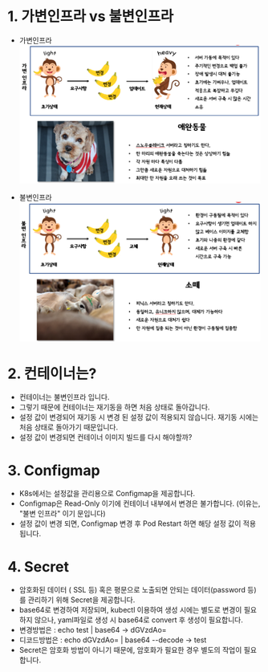 # 1. 가변인프라 vs 불변인프라
  - 가변인프라
![가변인프라](https://github.com/kimnamkuk/K8S_native/blob/master/upload/%EA%B0%80%EB%B3%80%EC%9D%B8%ED%94%84%EB%9D%BC.png?raw=true)

  - 불변인프라
![불변인프라](https://github.com/kimnamkuk/K8S_native/blob/master/upload/%EB%B6%88%EB%B3%80%EC%9D%B8%ED%94%84%EB%9D%BC.PNG?raw=true)

# 2. 컨테이너는?
  - 컨테이너는 불변인프라 입니다.
  - 그렇기 때문에 컨테이너는 재기동을 하면 처음 상태로 돌아갑니다.
  - 설정 값이 변경되어 재기동 시 변경 된 설정 값이 적용되지 않습니다. 재기동 시에는 처음 상태로 돌아가기 때문입니다.
  - 설정 값이 변경되면 컨테이너 이미지 빌드를 다시 해야할까?
  
# 3. Configmap
  - K8s에서는 설정값을 관리용으로  Configmap을 제공합니다.
  - Configmap은 Read-Only 이기에 컨테이너 내부에서 변경은 불가합니다. (이유는, "불변 인프라" 이기 문입니다)
  - 설정 값이 변경 되면, Configmap 변경 후 Pod Restart 하면 해당 설정 값이 적용됩니다.

# 4. Secret
  - 암호화된 데이터 ( SSL 등) 혹은 평문으로 노출되면 안되는 데이터(password 등)를 관리하기 위해 Secret을 제공합니다.
  - base64로 변경하여 저장되며, kubectl 이용하여 생성 시에는 별도로 변경이 필요하지 않으나, yaml파일로 생성 시 base64로 convert 후 생성이 필요합니다.
  - 변경방법은 : echo test | base64 -> dGVzdAo=
  - 디코드방법은 : echo dGVzdAo= | base64 --decode  -> test
  - Secret은 암호화 방법이 아니기 때문에, 암호화가 필요한 경우 별도의 작업이 필요합니다.

